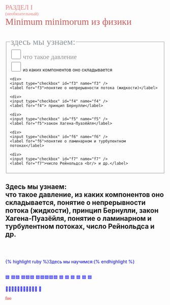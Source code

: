 <span style="font-family: 'trebuchet ms'; font-size: 1.5em; color: #F08080;">РАЗДЕЛ I</span> <br/> 
<span style="font-family: 'trebuchet ms'; font-size: 1em; color: #F08080;">(необязательный)</span> <br/> 
<span style="font-family: 'Tahoma'; font-size: 2.1em; color: #CD5C5C;">Minimum minimorum из физики </span> <br/>
<br/>


<fieldset>
  <legend><span style="font-family: 'trebuchet ms'; font-size: 2em; color: #909497;">здесь мы узнаем:  </span></legend>

  <div>
    <input type="checkbox" id="f1" name="f1"/>
    <label for="f1"><span style="font-family: 'trebuchet ms'; font-size: 1.5em; color: #909497;">что такое давление</span></label>
  </div>

  <div>
    <input type="checkbox" id="f2" name="f2" />
    <label for="f2">из каких компонентов оно складывается</label>
  </div>

    <div>
    <input type="checkbox" id="f3" name="f3" />
    <label for="f3">понятие о непрерывности потока (жидкости)</label>
  </div>

    <div>
    <input type="checkbox" id="f4" name="f4" />
    <label for="f4"> принцип Бернулли</label>
  </div>

    <div>
    <input type="checkbox" id="f5" name="f5" />
    <label for="f5">закон Хагена-Пуазёйля</label>
  </div>
  
    <div>
    <input type="checkbox" id="f6" name="f6" />
    <label for="f6">понятие о ламинарном и турбулентном потоках</label>
  </div>
  
    <div>
    <input type="checkbox" id="f7" name="f7" />
    <label for="f7">число Рейнольдса <br/> и др.</label>
  </div>
</fieldset>

   <style>
      input[type=checkbox] {
         width: 30px;
         height: 30px;
      }
   </style>

   
## Здесь мы узнаем: <br/> что такое давление, из каких компонентов оно складывается, понятие о непрерывности потока (жидкости), принцип Бернулли, закон Хагена-Пуазёйля, понятие о ламинарном и турбулентном потоках, число Рейнольдса и др.
 <br/> 
 <br/> 
 
 {% highlight ruby %}Здесь мы научимся:{% endhighlight %} 
 <br/> 
 <br/> 
 
🟦
🟦🟦
🟦🟦🟦
🟦🟦🟦🟦🟦 🟦  🟦   🟦    🟦     🟦      🟦

🔵🔵🔵🔵🔵🔵🔵🔵🔵🔵🔵
📘

 <style>p { color: blue; }</style>

 <span style="font-family: 'COMIC SANS MS'; font-size: 5hv; color: red;">foo</span>
